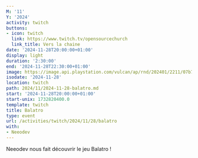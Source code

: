 ```yaml
---
M: '11'
Y: '2024'
activity: twitch
buttons:
- icon: twitch
  link: https://www.twitch.tv/opensourcechurch
  link_title: Vers la chaine
date: '2024-11-28T20:00:00+01:00'
display: light
duration: '2:30:00'
end: '2024-11-28T22:30:00+01:00'
image: https://image.api.playstation.com/vulcan/ap/rnd/202401/2211/07b7236708c1c0791eb7aaa6601d014f6a2b5b69b0bcda9f.png
isodate: '2024-11-28'
location: twitch
path: 2024/11/2024-11-28-balatro.md
start: '2024-11-28T20:00:00+01:00'
start-unix: 1732820400.0
template: twitch
title: Balatro
type: event
url: /activities/twitch/2024/11/28/balatro
with:
- Neeodev
---
```

Neeodev nous fait découvrir le jeu Balatro ! 